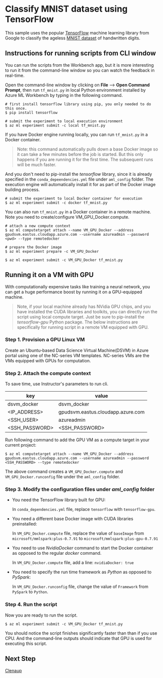 # Classify MNIST dataset using TensorFlow

This sample uses the popular [TensorFlow](https://www.tensorflow.org/) machine learning library from Google to classify the ageless [MNIST dataset](http://yann.lecun.com/exdb/mnist/) of handwritten digits.

## Instructions for running scripts from CLI window

You can run the scripts from the Workbench app, but it is more interesting to run it from the command-line window so you can watch the feedback in real-time.

Open the command-line window by clicking on **File** --> **Open Command Prompt**, then run `tf_mnist.py` in local Python environment installed by Azure ML Workbench by typing in the following command.
```
# first install tensorflow library using pip, you only needed to do this once.
$ pip install tensorflow

# submit the experiment to local execution environment
$ az ml experiment submit -c local tf_mnist.py
```

If you have Docker engine running locally, you can run `tf_mnist.py` in a Docker container.

>Note: this command automatically pulls down a base Docker image so it can take a few minutes before the job is started. But this only happens if you are running it for the first time. The subsequent runs will be much faster.

And you don't need to pip-install the _tensorflow_ library, since it is already specified in the `conda_depeendencies.yml` file under `aml_config` folder. The execution engine will automatically install it for as part of the Docker image building process.

```
# submit the experiment to local Docker container for execution
$ az ml experiment submit -c docker tf_mnist.py
```

You can also run `tf_mnist.py` in a Docker container in a remote machine. Note you need to create/configure VM_GPU_Docker.compute.
```
# attach a new compute context
$ az ml computetarget attach --name VM_GPU_Docker --address gpudsvm.eastus.cloudapp.azure.com --username azureadmin --password <pwd> --type remotedocker

# prepare the Docker image
$ az ml experiment prepare -c VM_GPU_Docker

$ az ml experiment submit -c VM_GPU_Docker tf_mnist.py
```

## Running it on a VM with GPU

With computationally expensive tasks like training a neural network, you can get a huge performance boost by running it on a GPU-equipped machine.

>Note, if your local machine already has NVidia GPU chips, and you have installed the CUDA libraries and toolkits, you can directly run the script using local compute target. Just be sure to pip-install the _tensorflow-gpu_ Python package. The below instructions are specifically for running script in a remote VM equipped with GPU.

### Step 1. Provision a GPU Linux VM 

Create an Ubuntu-based Data Science Virtual Machine(DSVM) in Azure portal using one of the NC-series VM templates. NC-series VMs are the VMs equipped with GPUs for computation.

### Step 2. Attach the compute context

To save time, use Instructor's parameters to run cli.

|key|value|
|---|---|
|dsvm_docker|dsvm_docker|
|<IP_ADDRESS>|gpudsvm.eastus.cloudapp.azure.com|
|<SSH_USER>|azureadmin|
|<SSH_PASSWORD>|<SSH_PASSWORD>|

Run following command to add the GPU VM as a compute target in your current project:
```
$ az ml computetarget attach --name VM_GPU_Docker --address gpudsvm.eastus.cloudapp.azure.com --username azureadmin --password <SSH_PASSWORD> --type remotedocker
```
The above command creates a `VM_GPU_Docker.compute` and `VM_GPU_Docker.runconfig` file under the `aml_config` folder.

### Step 3. Modify the configuration files under _aml_config_ folder

- You need the TensorFlow library built for GPU:
    
    In `conda_dependencies.yml` file, replace `tensorflow` with `tensorflow-gpu`.

- You need a different base Docker image with CUDA libraries preinstalled:

    In `VM_GPU_Docker.compute` file, replace the value of `baseImage` from `microsoft/mmlspark:plus-0.7.91` to  `microsoft/mmlspark:plus-gpu-0.7.91`

- You need to use _NvidiaDocker_ command to start the Docker container as opposed to the regular _docker_ command.

    In `VM_GPU_Docker.compute` file, add a line: `nvidiaDocker: true`

- You need to specify the run time framework as _Python_ as opposed to _PySpark_:

    In `VM_GPU_Docker.runconfig` file,  change the value of `Framework` from `PySpark` to `Python`.

### Step 4. Run the script

Now you are ready to run the script.
```
$ az ml experiment submit -c VM_GPU_Docker tf_mnist.py
```
You should notice the script finishes significantly faster than than if you use CPU. And the command-line outputs should indicate that GPU is used for executing this script.

## Next Step

[Clenaup](./99.Cleanup.md)
